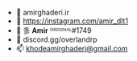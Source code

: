  - 🔭  amirghaderi.ir
 - 🌱  https://instagram.com/amir_dlt1
 - 👯  㣊 𝐀𝐦𝐢𝐫 ᴼᴿᴵᴳᴵᴺᴬᴸ#1749
 - 💬  discord.gg/overlandrp
 - 📫  khodeamirghaderi@gmail.com
